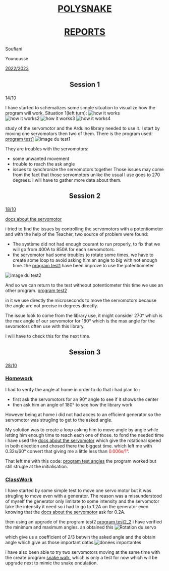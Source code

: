 
# <p align=center> <ins>POLYSNAKE</ins>    
# <p align=center> <ins>REPORTS</ins>

Soufiani

Younousse

<ins>2022/2023</ins>

## <p align=center> Session 1
<ins> 14/10 <ins>

I have started to schematizes some simple situation to visualize how the program will work.
Situation 1(left turn):
![how it works](https://github.com/YOUSSNDR/PolySnake/blob/main/Rapports/images%20younousse/snake1.png?raw=true)  
![how it works2](https://github.com/YOUSSNDR/PolySnake/blob/main/Rapports/images%20younousse/snake2.png?raw=true)
![how it works3](https://github.com/YOUSSNDR/PolySnake/blob/main/Rapports/images%20younousse/snake3.png?raw=true)
![how it works4](https://github.com/YOUSSNDR/PolySnake/blob/main/Rapports/images%20younousse/snake4.png?raw=true)


study of the servomotor and the Arduino library needed to use it.
I start by moving one servomotors then two of them.
There is the program used:
[program test1](https://github.com/YOUSSNDR/PolySnake/blob/main/programmes/servomoteurs/test1/test1.ino)
![image du test1](https://github.com/YOUSSNDR/PolySnake/blob/main/Rapports/images%20younousse/exp1.jpg?raw=true)

They are troubles with the servomotors:
- some unwanted movement
- trouble to reach the ask angle
- issues to synchronize the servomotors together
Those issues may come from the fact that those servomotors unlike the usual I use goes to 270 degrees. 
I will have to gather more data about them.

## <p align=center> Session 2
<ins>18/10</ins>

[docs about the servomotor](https://fr.aliexpress.com/item/4000538643378.html?spm=a2g0o.productlist.0.0.153e77cbeRq38s&algo_pvid=f97120ce-80fe-4de0-9400-19d6e2d7d48e&algo_exp_id=f97120ce-80fe-4de0-9400-19d6e2d7d48e-37&pdp_ext_f=%7B%22sku_id%22%3A%2210000002764012600%22%7D&pdp_npi=2%40dis%21EUR%2124.62%2110.36%21%21%21%21%21%402100bddf16660742684322015e0f70%2110000002764012600%21sea&curPageLogUid=97oB1ft9vDh0)

i tried to find the issues by controlling the servomotors with a potentiometer and with the help of the Teacher, two source of problem were found:
- The système did not had enough courant to run properly, to fix that we will go from 400A to 850A for each servomotors.
- the servomotor had some troubles to rotate some times, we have to create some loop to avoid asking him an angle to big with not enough time.
the [program test1](https://github.com/YOUSSNDR/PolySnake/blob/main/programmes/servomoteurs/test1/test1.ino) have been improve to use the potentiometer

![image du test2](https://github.com/YOUSSNDR/PolySnake/blob/main/Rapports/images%20younousse/exp2.jpg?raw=true)

And so we can return to the test witheout potentiometer this time we use an other program. [program test2](https://github.com/YOUSSNDR/PolySnake/blob/main/programmes/servomoteurs/test2/test2.ino)

in it we use directly the microseconds to move the servomotors because the angle are not precise in degrees directly.

The issue look to come from the library use, it might consider 270° which is the max angle of our servomotor for 180° which is the max angle for the sevomotors often use with this library.
  
I will have to check this for the next time.

## <p align=center> Session 3
<ins>28/10</ins>

### <ins>Homework</ins>

I had to verify the angle at home in order to do that i had plan to :
- first ask the servomotors for an 90° angle to see if it shows the center
- then ask him an angle of 180° to see how the library work 

However being at home i did not had acces to an efficient generator so the servomotor was strugling to get to the asked angle.

My solution was to create a loop asking him to move angle by angle while letting him enough time to reach each one of those.
to fond the needed time i have used the [docs about the servomotor](https://fr.aliexpress.com/item/4000538643378.html?spm=a2g0o.productlist.0.0.153e77cbeRq38s&algo_pvid=f97120ce-80fe-4de0-9400-19d6e2d7d48e&algo_exp_id=f97120ce-80fe-4de0-9400-19d6e2d7d48e-37&pdp_ext_f=%7B%22sku_id%22%3A%2210000002764012600%22%7D&pdp_npi=2%40dis%21EUR%2124.62%2110.36%21%21%21%21%21%402100bddf16660742684322015e0f70%2110000002764012600%21sea&curPageLogUid=97oB1ft9vDh0) which give the rotational speed in both direction and chosed there the biggest time.
which left me with 0.32s/60° convert that giving me a little less than <span style="color:red">0.006s/1°</span>.

That left me with this code:
 [program test angles](https://github.com/YOUSSNDR/PolySnake/blob/main/programmes/servomoteurs/test_angles/test_angles2/test_angles2.ino)
 the program worked but still strugle at the initialisation.

### <ins>ClassWork</ins>

I have started by some simple test to move one servo motor but it was strugling to move even with a generator.
The reason was a missunderstood of myself the generator only limitate to some intensity and the servomotor take the intensity it need so  i had to go to 1.2A on the generator even knowing that the [docs about the servomotor](https://fr.aliexpress.com/item/4000538643378.html?spm=a2g0o.productlist.0.0.153e77cbeRq38s&algo_pvid=f97120ce-80fe-4de0-9400-19d6e2d7d48e&algo_exp_id=f97120ce-80fe-4de0-9400-19d6e2d7d48e-37&pdp_ext_f=%7B%22sku_id%22%3A%2210000002764012600%22%7D&pdp_npi=2%40dis%21EUR%2124.62%2110.36%21%21%21%21%21%402100bddf16660742684322015e0f70%2110000002764012600%21sea&curPageLogUid=97oB1ft9vDh0) ask for 0.2A.

then using an upgrade of the program test2 [program test2_2](https://github.com/YOUSSNDR/PolySnake/blob/main/programmes/servomoteurs/test2/test2_2.ino) i have verified the minimum and maximum angles. an obtained this ![Rotation du servo]()

which give us a <span style="clor:red">coefficient of 2/3</span> betwin the asked angle and the obtain angle which give us those important datas ![donées importantes]()

i have also been able to try two servomotors moving at the same time with the create program [snake walk](),
which is only a test for now which will be upgrade next to mimic the snake ondulation.